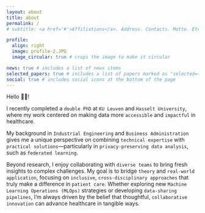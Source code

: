 ```yaml
---
layout: about
title: about
permalink: /
# subtitle: <a href='#'>Affiliations</a>. Address. Contacts. Motto. Etc.

profile:
  align: right
  image: profile-2.JPG
  image_circular: true # crops the image to make it circular

news: true # includes a list of news items
selected_papers: true # includes a list of papers marked as "selected={true}"
social: true # includes social icons at the bottom of the page
---
```


Hello 👋🏼!

I recently completed a `double PhD` at `KU Leuven` and `Hasselt University`, where my work centered on making data more `accessible` and `impactful` in healthcare.

My background in `Industrial Engineering` and `Business Administration` gives me a unique perspective on combining `technical expertise` with `practical solutions`—particularly in `privacy-preserving data analysis`, such as `federated learning`.

Beyond research, I enjoy collaborating with `diverse teams` to bring fresh insights to complex challenges. My goal is to bridge `theory` and `real-world application`, focusing on `inclusive`, `cross-disciplinary approaches` that truly make a difference in `patient care`. Whether exploring new `Machine Learning Operations (MLOps)` strategies or developing `data-sharing pipelines`, I’m always driven by the belief that thoughtful, `collaborative innovation` can advance healthcare in tangible ways.
